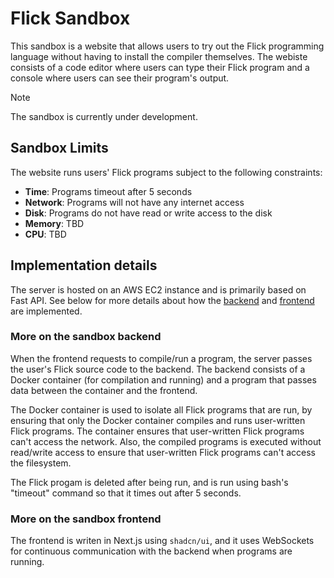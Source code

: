# Flick Sandbox

This sandbox is a website that allows users to try out the Flick programming language without having 
to install the compiler themselves. The webiste consists of a code editor where users can type their
Flick program and a console where users can see their program's output.

> [!NOTE]
> The sandbox is currently under development.

## Sandbox Limits

The website runs users' Flick programs subject to the following constraints:

- **Time**: Programs timeout after 5 seconds
- **Network**: Programs will not have any internet access
- **Disk**: Programs do not have read or write access to the disk
- **Memory**: TBD
- **CPU**: TBD

## Implementation details

The server is hosted on an AWS EC2 instance and is primarily based on Fast API. See below for more details
about how the [backend][a] and [frontend][b] are implemented.

[a]: #more-on-the-sandbox-backend
[b]: #more-on-the-sandbox-frontend

### More on the sandbox backend

When the frontend requests to compile/run a program, the server passes the user's Flick source code 
to the backend. The backend consists of a Docker container (for compilation and running) and a program that 
passes data between the container and the frontend.

The Docker container is used to isolate all Flick programs that are run, by ensuring that only the 
Docker container compiles and runs user-written Flick programs. The container ensures that user-written 
Flick programs can't access the network. Also, the compiled programs is executed without read/write 
access to ensure that user-written Flick programs can't access the filesystem.

The Flick progam is deleted after being run, and is run using bash's "timeout" command so that it times out
after 5 seconds.

### More on the sandbox frontend

The frontend is writen in Next.js using `shadcn/ui`, and it uses WebSockets for continuous communication with the backend
when programs are running.